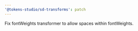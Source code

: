 ```yaml
---
'@tokens-studio/sd-transforms': patch
---
```


Fix fontWeights transformer to allow spaces within fontWeights.
